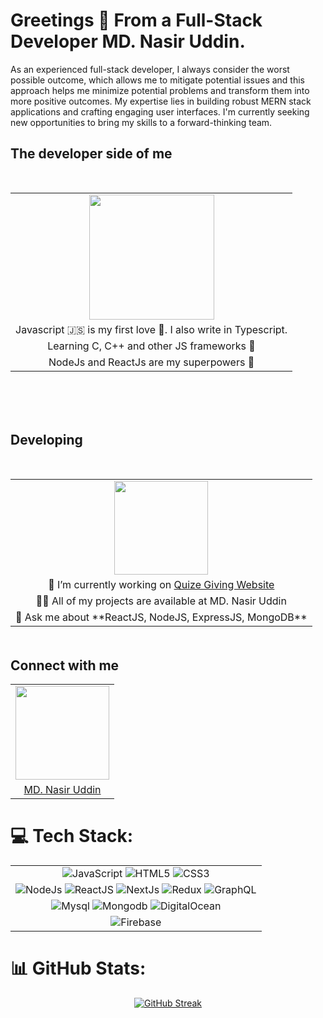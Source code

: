

# Greetings 👋 From a Full-Stack Developer MD. Nasir Uddin.

As an experienced full-stack developer, I always consider the worst possible outcome, which allows me to mitigate potential issues and this approach helps me minimize potential problems and transform them into more positive outcomes. My expertise lies in building robust MERN stack applications and crafting engaging user interfaces. I'm currently seeking new opportunities to bring my skills to a forward-thinking team.

## The developer side of me
<table   border="0" align="center" style="margin-top: 50px; margin-bottom: 50px;">
    <tr>
        <td align="center">
            <img src="https://octodex.github.com/images/catstello.png" align="center" height="200">
        </td>
    </tr>
    <tr>
        <td align="center">
            Javascript 🇯‌🇸‌ is my first love 💙. I also write in Typescript.
        </td>
    </tr>
    <tr>
        <td align="center">
            Learning C, C++ and other JS frameworks 📖
        </td>
    </tr>
    <tr>
        <td align="center">
            NodeJs and ReactJs are my superpowers 🦾
        </td>
    </tr>
   
   
</table>
<br/>

 ## Developing
<table  border="0" align="center" style="margin-top: 50px; margin-bottom: 50px;">
    <tr>
        <td align="center">
            <img src="https://octodex.github.com/images/gangnamtocat.png" align="center" height="150">
        </td>
    </tr>
    <tr>
        <td align="center">
            🔭 I’m currently working on <a href="https://exam-f478a.web.app/">Quize Giving Website</a>
        </td>
    </tr>
    <tr>
        <td align="center">
            👨‍💻 All of my projects are available at <a "https://mdnasir-uddin.vercel.app/">MD. Nasir Uddin</a>
        </td>
    </tr>
    <tr>
        <td align="center">
            💬 Ask me about **ReactJS, NodeJS, ExpressJS, MongoDB**
        </td>
    </tr>
</table>

## Connect with me

<table align="center"  border="0">
    <tr>
        <td align="center">
            <img src="https://octodex.github.com/images/daftpunktocat-thomas.gif" align="center" height="150">
        </td>
    </tr>
    <tr>
        <td align="center">
            <div style="display: flex; justify-content: center; gap: 20px;">
                <a href="https://www.linkedin.com/in/mdnasir-uddin/"> MD. Nasir Uddin </a>

     
</table>


# 💻 Tech Stack:
<table align="center" border="0">
    <tr>
        <td align="center">
            <img src="https://img.shields.io/badge/javascript-%23323330.svg?style=for-the-badge&logo=javascript&logoColor=%23F7DF1E" alt="JavaScript">
            <img src="https://img.shields.io/badge/html5-%23E34F26.svg?style=for-the-badge&logo=html5&logoColor=white" alt="HTML5">
            <img src="https://img.shields.io/badge/css3-%231572B6.svg?style=for-the-badge&logo=css3&logoColor=white" alt="CSS3">
        </td>
    </tr>
    <tr>
        <td align="center">
            <img src="https://img.shields.io/badge/node.js-6DA55F?style=for-the-badge&logo=node.js&logoColor=white" alt="NodeJs">
            <img src="https://img.shields.io/badge/react-%2320232a.svg?style=for-the-badge&logo=react&logoColor=%2361DAFB" alt="ReactJS">
            <img src="https://img.shields.io/badge/Next-black?style=for-the-badge&logo=next.js&logoColor=white" alt="NextJs">
            <img src="https://img.shields.io/badge/redux-%23593d88.svg?style=for-the-badge&logo=redux&logoColor=white" alt="Redux">
            <img src="https://img.shields.io/badge/-GraphQL-E10098?style=for-the-badge&logo=graphql&logoColor=white" alt="GraphQL">
        </td>
    </tr>
    <!-- Add more rows as needed -->
    <tr>
      <td align="center">
            <img src="https://img.shields.io/badge/mysql-%2300f.svg?style=for-the-badge&logo=mysql&logoColor=white" alt="Mysql">
            <img src="https://img.shields.io/badge/MongoDB-%234ea94b.svg?style=for-the-badge&logo=mongodb&logoColor=white" alt="Mongodb">
            <img src="https://img.shields.io/badge/DigitalOcean-%230167ff.svg?style=for-the-badge&logo=digitalOcean&logoColor=white" alt="DigitalOcean">
        </td>
        </tr>
          <td align="center">
               <img src="https://img.shields.io/badge/firebase-%23039BE5.svg?style=for-the-badge&logo=firebase" alt="Firebase">
         
     
            
           
           
</table>

# 📊 GitHub Stats:
<div align="center">

[![GitHub Streak](https://github-readme-streak-stats.herokuapp.com?user=MohammandNasir520&hide_border=true&short_numbers=true&exclude_days=Sun%2CMon%2CTue%2CWed%2CThu)](https://git.io/streak-stats)

</div>
